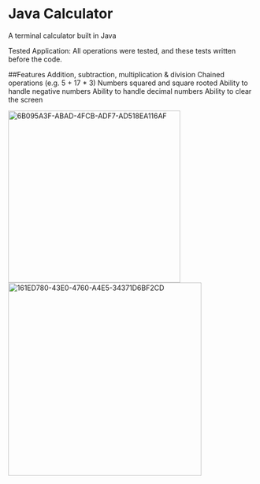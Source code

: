 # Java Calculator

A terminal calculator built in Java

Tested Application: All operations were tested, and these tests written before the code.

##Features
Addition, subtraction, multiplication & division
Chained operations (e.g. 5 + 17 * 3)
Numbers squared and square rooted
Ability to handle negative numbers
Ability to handle decimal numbers
Ability to clear the screen

<img width="349" alt="6B095A3F-ABAD-4FCB-ADF7-AD518EA116AF" src="https://github.com/pilahr/java-calculator/assets/125895065/54b382d0-5b0b-474c-a2f0-a8c7630fc2b1">

<img width="392" alt="161ED780-43E0-4760-A4E5-34371D6BF2CD" src="https://github.com/pilahr/java-calculator/assets/125895065/d7b3789a-e5a8-43f9-b9a0-c5f2fca584f2">
